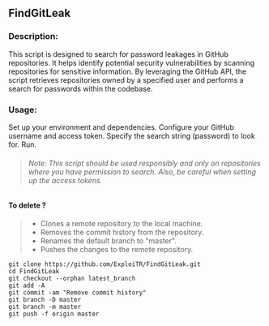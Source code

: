 ## FindGitLeak

### Description:
This script is designed to search for password leakages in GitHub repositories. It helps identify potential security vulnerabilities by scanning repositories for sensitive information. By leveraging the GitHub API, the script retrieves repositories owned by a specified user and performs a search for passwords within the codebase.

### Usage:
Set up your environment and dependencies.
Configure your GitHub username and access token.
Specify the search string (password) to look for.
Run.

> ###### Note: This script should be used responsibly and only on repositories where you have permission to search. Also, be careful when setting up the access tokens.

#### To delete ?
> * Clones a remote repository to the local machine.  
> * Removes the commit history from the repository.  
> * Renames the default branch to "master".  
> * Pushes the changes to the remote repository.
```
git clone https://github.com/ExploiTR/FindGitLeak.git
cd FindGitLeak
git checkout --orphan latest_branch
git add -A
git commit -am "Remove commit history"
git branch -D master
git branch -m master
git push -f origin master

```

